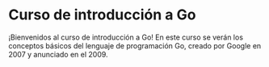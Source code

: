 # Curso de introducción a Go
¡Bienvenidos al curso de introducción a Go! 
En este curso se verán los conceptos básicos del lenguaje de programación Go, creado por Google en 2007 y anunciado en el 2009.
